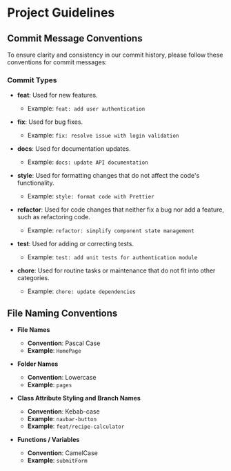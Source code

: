 # Project Guidelines

## Commit Message Conventions

To ensure clarity and consistency in our commit history, please follow these conventions for commit messages:

### Commit Types

- **feat**: Used for new features.
  - Example: `feat: add user authentication`
  
- **fix**: Used for bug fixes.
  - Example: `fix: resolve issue with login validation`
  
- **docs**: Used for documentation updates.
  - Example: `docs: update API documentation`
  
- **style**: Used for formatting changes that do not affect the code's functionality.
  - Example: `style: format code with Prettier`
  
- **refactor**: Used for code changes that neither fix a bug nor add a feature, such as refactoring code.
  - Example: `refactor: simplify component state management`
  
- **test**: Used for adding or correcting tests.
  - Example: `test: add unit tests for authentication module`
  
- **chore**: Used for routine tasks or maintenance that do not fit into other categories.
  - Example: `chore: update dependencies`

## File Naming Conventions

- **File Names**
  - **Convention**: Pascal Case
  - **Example**: `HomePage`

- **Folder Names**
  - **Convention**: Lowercase
  - **Example**: `pages`

- **Class Attribute Styling and Branch Names**
  - **Convention**: Kebab-case
  - **Example**: `navbar-button`
  - **Example**: `feat/recipe-calculator`

- **Functions / Variables**
  - **Convention**: CamelCase
  - **Example**: `submitForm`
